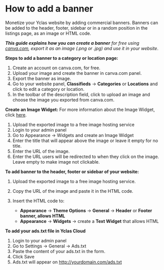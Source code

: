 # How to add a banner

Monetize your Yclas website by adding commercial banners. Banners can be added to the header, footer, sidebar or in a random position in the listings page, as an image or HTML code.

***This guide explains how you can create a banner** for free using  [canva.com](https://www.canva.com/), export it as an image (.png or .jpg) and use it in your website*.

**Steps to add a banner to a category or location page:**

1.  Create an account on canva.com, for free.
2.  Upload your image and create the banner in canva.com panel.
3.  Export the banner as image.
4.  Go to your website panel,  **Classifieds**  ->  **Categories**  or  **Locations**  and click to edit a category or location.
5.  In the toolbar of the description field, click to upload an image and choose the image you exported from canva.com.

**Create an Image Widget:**  For more information about the Image Widget, click  [here](https://docs.yclas.com/image-widget/).

1.  Upload the exported image to a free image hosting service
2.  Login to your admin panel
3.  Go to Appearance -> Widgets and create an Image Widget
4.  Enter the title that will appear above the image or leave it empty for no title.
5.  Enter the URL of the image.
6.  Enter the URL users will be redirected to when they click on the image. Leave empty to make image not clickable.

**To add banner to the header, footer or sidebar of your website:**

1.  Upload the exported image to a free image hosting service.
2.  Copy the URL of the image and paste it in the HTML code.
3.  Insert the HTML code to:
    
    -   **Appearance**  ->  **Theme Options**  ->  **General**  ->  **Header**  or  **Footer banner, allows HTML**
    -   **Appearance**  ->  **Widgets**  -> create a  **Text Widget**  that allows HTML

**To add your ads.txt file in Yclas Cloud**

1.  Login to your admin panel
2.  Go to Settings -> General -> Ads.txt
3.  Paste the content of your ads.txt in the form.
4.  Click Save
5.  Ads.txt will appear on http://yourdomain.com/ads.txt
